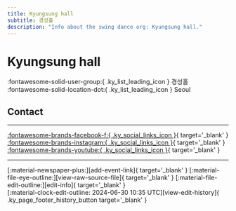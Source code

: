 ```yaml
---
title: Kyungsung hall
subtitle: 경성홀
description: "Info about the swing dance org: Kyungsung hall."
---
```


# Kyungsung hall

:fontawesome-solid-user-group:{ .ky_list_leading_icon } 경성홀  
:fontawesome-solid-location-dot:{ .ky_list_leading_icon } Seoul  


## Contact


---

 [:fontawesome-brands-facebook-f:{ .ky_social_links_icon }](https://www.facebook.com/kyungsunghall){ target='_blank' } [:fontawesome-brands-instagram:{ .ky_social_links_icon }](https://instagram.com/kyungsunghall){ target='_blank' } [:fontawesome-brands-youtube:{ .ky_social_links_icon }](https://youtube.com/KyungsungHall){ target='_blank' }

---

<div class="ky_page_footer" markdown>
<div class="ky_page_footer_trailing" markdown="span">
[:material-newspaper-plus:][add-event-link]{ target='_blank' }
[:material-file-eye-outline:][view-raw-source-file]{ target='_blank' }
[:material-file-edit-outline:][edit-info]{ target='_blank' }
</div>
<div class="ky_page_footer_leading" markdown="span">
[:material-clock-edit-outline: 2024-06-30 10:35 UTC][view-edit-history]{ .ky_page_footer_history_button target='_blank' }
</div>
</div>

[add-event-link]: https://github.com/swingdance/events/issues/new?assignees=&labels=add+event&projects=&template=02-add_entity.yml&title=%5Bkr%5D%20%3CName%3E&region=kr&province=Seoul&city=Seoul&org_id=kyungsung-hall "Add Event"
[view-raw-source-file]: https://github.com/swingdance/orgs/blob/main/kr/kyungsung-hall.json "View Raw Source File"
[edit-info]: https://github.com/swingdance/orgs/issues/new?assignees=&labels=update+org&projects=&template=03-update_entity.yml&title=%5Bkr%5D%20Kyungsung%20hall&region=kr&id=kyungsung-hall&name=Kyungsung%20hall "Edit Info"

[view-edit-history]: https://github.com/swingdance/orgs/commits/main/kr/kyungsung-hall.json "View Edit History"
